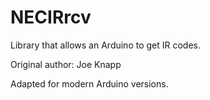 # NECIRrcv

Library that allows an Arduino to get IR codes.

Original author: Joe Knapp

Adapted for modern Arduino versions.
